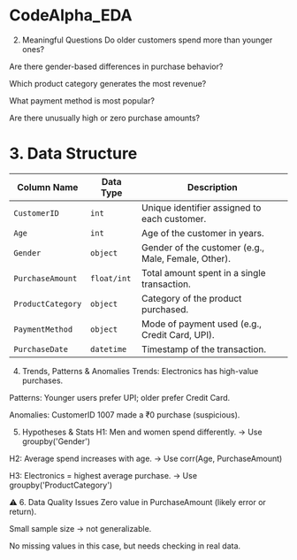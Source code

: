 # CodeAlpha_EDA

2. Meaningful Questions
Do older customers spend more than younger ones?

Are there gender-based differences in purchase behavior?

Which product category generates the most revenue?

What payment method is most popular?

Are there unusually high or zero purchase amounts?

# 3. Data Structure

| **Column Name**     | **Data Type** | **Description**                                               |
|---------------------|---------------|---------------------------------------------------------------|
| `CustomerID`        | `int`         | Unique identifier assigned to each customer.                 |
| `Age`               | `int`         | Age of the customer in years.                                |
| `Gender`            | `object`      | Gender of the customer (e.g., Male, Female, Other).          |
| `PurchaseAmount`    | `float/int`   | Total amount spent in a single transaction.                  |
| `ProductCategory`   | `object`      | Category of the product purchased.                           |
| `PaymentMethod`     | `object`      | Mode of payment used (e.g., Credit Card, UPI).               |
| `PurchaseDate`      | `datetime`    | Timestamp of the transaction.                                |



 4. Trends, Patterns & Anomalies
Trends: Electronics has high-value purchases.

Patterns: Younger users prefer UPI; older prefer Credit Card.

Anomalies: CustomerID 1007 made a ₹0 purchase (suspicious).

 5. Hypotheses & Stats
H1: Men and women spend differently. → Use groupby('Gender')

H2: Average spend increases with age. → Use corr(Age, PurchaseAmount)

H3: Electronics = highest average purchase. → Use groupby('ProductCategory')

⚠️ 6. Data Quality Issues
Zero value in PurchaseAmount (likely error or return).

Small sample size → not generalizable.

No missing values in this case, but needs checking in real data.
